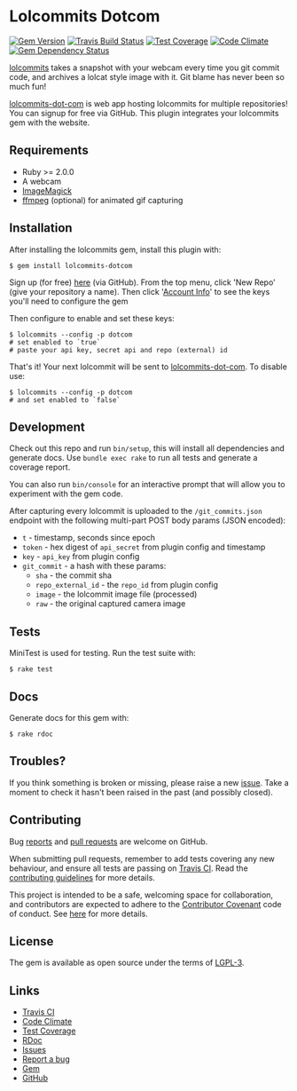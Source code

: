 # Lolcommits Dotcom

[![Gem Version](https://img.shields.io/gem/v/lolcommits-dotcom.svg?style=flat)](http://rubygems.org/gems/lolcommits-dotcom)
[![Travis Build Status](https://travis-ci.org/lolcommits/lolcommits-dotcom.svg?branch=master)](https://travis-ci.org/lolcommits/lolcommits-dotcom)
[![Test Coverage](https://codeclimate.com/github/lolcommits/lolcommits-dotcom/badges/coverage.svg)](https://codeclimate.com/github/lolcommits/lolcommits-dotcom/coverage)
[![Code Climate](https://codeclimate.com/github/lolcommits/lolcommits-dotcom/badges/gpa.svg)](https://codeclimate.com/github/lolcommits/lolcommits-dotcom)
[![Gem Dependency Status](https://gemnasium.com/badges/github.com/lolcommits/lolcommits-dotcom.svg)](https://gemnasium.com/github.com/lolcommits/lolcommits-dotcom)

[lolcommits](https://lolcommits.github.io/) takes a snapshot with your webcam
every time you git commit code, and archives a lolcat style image with it. Git
blame has never been so much fun!

[lolcommits-dot-com](http://lolcommits-dot-com.herokuapp.com) is web app hosting
lolcommits for multiple repositories! You can signup for free via GitHub. This
plugin integrates your lolcommits gem with the website.

## Requirements

* Ruby >= 2.0.0
* A webcam
* [ImageMagick](http://www.imagemagick.org)
* [ffmpeg](https://www.ffmpeg.org) (optional) for animated gif capturing

## Installation

After installing the lolcommits gem, install this plugin with:

    $ gem install lolcommits-dotcom

Sign up (for free) [here](http://lolcommits-dot-com.herokuapp.com) (via GitHub).
From the top menu, click 'New Repo' (give your repository a name). Then click
'[Account Info](http://lolcommits-dot-com.herokuapp.com/users/account)' to see
the keys you'll need to configure the gem

Then configure to enable and set these keys:

    $ lolcommits --config -p dotcom
    # set enabled to `true`
    # paste your api key, secret api and repo (external) id

That's it! Your next lolcommit will be sent to
[lolcommits-dot-com](http://lolcommits-dot-com.herokuapp.com). To disable use:

    $ lolcommits --config -p dotcom
    # and set enabled to `false`

## Development

Check out this repo and run `bin/setup`, this will install all dependencies and
generate docs. Use `bundle exec rake` to run all tests and generate a coverage
report.

You can also run `bin/console` for an interactive prompt that will allow you to
experiment with the gem code.

After capturing every lolcommit is uploaded to the `/git_commits.json` endpoint
with the following multi-part POST body params (JSON encoded):

* `t` - timestamp, seconds since epoch
* `token` - hex digest of `api_secret` from plugin config and timestamp
* `key` - `api_key` from plugin config
* `git_commit` - a hash with these params:
  * `sha` - the commit sha
  * `repo_external_id` - the `repo_id` from plugin config
  * `image` - the lolcommit image file (processed)
  * `raw` - the original captured camera image

## Tests

MiniTest is used for testing. Run the test suite with:

    $ rake test

## Docs

Generate docs for this gem with:

    $ rake rdoc

## Troubles?

If you think something is broken or missing, please raise a new
[issue](https://github.com/lolcommits/lolcommits-dotcom/issues). Take
a moment to check it hasn't been raised in the past (and possibly closed).

## Contributing

Bug [reports](https://github.com/lolcommits/lolcommits-dotcom/issues) and [pull
requests](https://github.com/lolcommits/lolcommits-dotcom/pulls) are welcome on
GitHub.

When submitting pull requests, remember to add tests covering any new behaviour,
and ensure all tests are passing on [Travis
CI](https://travis-ci.org/lolcommits/lolcommits-dotcom). Read the
[contributing
guidelines](https://github.com/lolcommits/lolcommits-dotcom/blob/master/CONTRIBUTING.md)
for more details.

This project is intended to be a safe, welcoming space for collaboration, and
contributors are expected to adhere to the [Contributor
Covenant](http://contributor-covenant.org) code of conduct. See
[here](https://github.com/lolcommits/lolcommits-dotcom/blob/master/CODE_OF_CONDUCT.md)
for more details.

## License

The gem is available as open source under the terms of
[LGPL-3](https://opensource.org/licenses/LGPL-3.0).

## Links

* [Travis CI](https://travis-ci.org/lolcommits/lolcommits-dotcom)
* [Code Climate](https://codeclimate.com/github/lolcommits/lolcommits-dotcom)
* [Test Coverage](https://codeclimate.com/github/lolcommits/lolcommits-dotcom/coverage)
* [RDoc](http://rdoc.info/projects/lolcommits/lolcommits-dotcom)
* [Issues](http://github.com/lolcommits/lolcommits-dotcom/issues)
* [Report a bug](http://github.com/lolcommits/lolcommits-dotcom/issues/new)
* [Gem](http://rubygems.org/gems/lolcommits-dotcom)
* [GitHub](https://github.com/lolcommits/lolcommits-dotcom)
